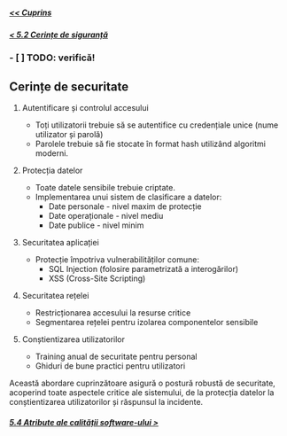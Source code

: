 ##### [<< Cuprins](../Cuprins.md)
##### [< 5.2 Cerințe de siguranță](5.2%20Cerințe%20de%20siguranță.md)
### - [ ] TODO: verifică!
## Cerințe de securitate
1. Autentificare și controlul accesului
    - Toți utilizatorii trebuie să se autentifice cu credențiale unice (nume utilizator și parolă)
    - Parolele trebuie să fie stocate în format hash utilizând algoritmi moderni.

2. Protecția datelor
    - Toate datele sensibile trebuie criptate.
    - Implementarea unui sistem de clasificare a datelor:
        - Date personale - nivel maxim de protecție
        - Date operaționale - nivel mediu
        - Date publice - nivel minim

3. Securitatea aplicației
    - Protecție împotriva vulnerabilităților comune:
        - SQL Injection (folosire parametrizată a interogărilor)
        - XSS (Cross-Site Scripting)

4. Securitatea rețelei
    - Restricționarea accesului la resurse critice
    - Segmentarea rețelei pentru izolarea componentelor sensibile

5. Conștientizarea utilizatorilor
    - Training anual de securitate pentru personal
    - Ghiduri de bune practici pentru utilizatori

Această abordare cuprinzătoare asigură o postură robustă de securitate, acoperind toate aspectele critice ale sistemului, de la protecția datelor la conștientizarea utilizatorilor și răspunsul la incidente.
##### [5.4 Atribute ale calității software-ului >](5.4%20Atribute%20ale%20calității%20software-ului.md)
